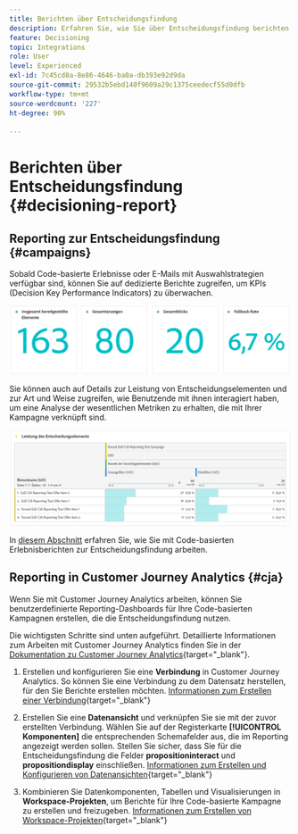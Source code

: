 ```yaml
---
title: Berichten über Entscheidungsfindung
description: Erfahren Sie, wie Sie über Entscheidungsfindung berichten.
feature: Decisioning
topic: Integrations
role: User
level: Experienced
exl-id: 7c45cd8a-8e86-4646-ba0a-db393e92d9da
source-git-commit: 29532b5ebd140f9609a29c1375ceedecf55d0dfb
workflow-type: tm+mt
source-wordcount: '227'
ht-degree: 90%

---
```



# Berichten über Entscheidungsfindung {#decisioning-report}

## Reporting zur Entscheidungsfindung {#campaigns}

Sobald Code-basierte Erlebnisse oder E-Mails mit Auswahlstrategien verfügbar sind, können Sie auf dedizierte Berichte zugreifen, um KPIs (Decision Key Performance Indicators) zu überwachen.

<!--Once code-based experiences are live, you can access dedicated reports to monitor Key Performance Indicators (KPIs) as an all-encompassing dashboard, delivering an analysis of essential metrics associated with your campaign.

This encompasses details related to the decision items performances and how users interacted with them. [Learn how to work with Code-based experience reports](../reports/campaign-global-report-cja-code.md)-->

![](../reports/assets/cja-decisioning-kpis.png)

Sie können auch auf Details zur Leistung von Entscheidungselementen und zur Art und Weise zugreifen, wie Benutzende mit ihnen interagiert haben, um eine Analyse der wesentlichen Metriken zu erhalten, die mit Ihrer Kampagne verknüpft sind.

![](../reports/assets/cja-decisioning-item-performance.png)

In [diesem Abschnitt](../reports/campaign-global-report-cja-code.md#decisioning-reporting) erfahren Sie, wie Sie mit Code-basierten Erlebnisberichten zur Entscheidungsfindung arbeiten.

## Reporting in Customer Journey Analytics {#cja}

Wenn Sie mit Customer Journey Analytics arbeiten, können Sie benutzerdefinierte Reporting-Dashboards für Ihre Code-basierten Kampagnen erstellen, die die Entscheidungsfindung nutzen.

Die wichtigsten Schritte sind unten aufgeführt. Detaillierte Informationen zum Arbeiten mit Customer Journey Analytics finden Sie in der [Dokumentation zu Customer Journey Analytics](https://experienceleague.adobe.com/de/docs/analytics-platform/using/cja-landing){target="_blank"}.

1. Erstellen und konfigurieren Sie eine **Verbindung** in Customer Journey Analytics. So können Sie eine Verbindung zu dem Datensatz herstellen, für den Sie Berichte erstellen möchten. [Informationen zum Erstellen einer Verbindung](https://experienceleague.adobe.com/de/docs/analytics-platform/using/cja-connections/create-connection){target="_blank"}

1. Erstellen Sie eine **Datenansicht** und verknüpfen Sie sie mit der zuvor erstellten Verbindung. Wählen Sie auf der Registerkarte **[!UICONTROL Komponenten]** die entsprechenden Schemafelder aus, die im Reporting angezeigt werden sollen. Stellen Sie sicher, dass Sie für die Entscheidungsfindung die Felder **propositioninteract** und **propositiondisplay** einschließen. [Informationen zum Erstellen und Konfigurieren von Datenansichten](https://experienceleague.adobe.com/de/docs/analytics-platform/using/cja-dataviews/create-dataview){target="_blank"}

1. Kombinieren Sie Datenkomponenten, Tabellen und Visualisierungen in **Workspace-Projekten**, um Berichte für Ihre Code-basierte Kampagne zu erstellen und freizugeben. [Informationen zum Erstellen von Workspace-Projekten](https://experienceleague.adobe.com/de/docs/analytics-platform/using/cja-workspace/build-workspace-project/create-projects){target="_blank"}
